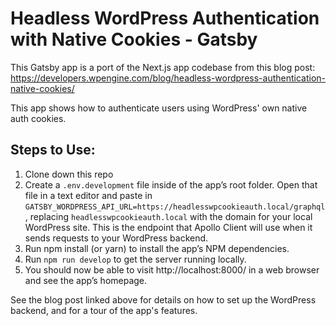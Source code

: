 # Headless WordPress Authentication with Native Cookies - Gatsby

This Gatsby app is a port of the Next.js app codebase from this blog post: https://developers.wpengine.com/blog/headless-wordpress-authentication-native-cookies/

This app shows how to authenticate users using WordPress' own native auth cookies.

## Steps to Use:

1. Clone down this repo
1. Create a `.env.development` file inside of the app’s root folder. Open that file in a text editor and paste in `GATSBY_WORDPRESS_API_URL=https://headlesswpcookieauth.local/graphql`, replacing `headlesswpcookieauth.local` with the domain for your local WordPress site. This is the endpoint that Apollo Client will use when it sends requests to your WordPress backend.
1. Run npm install (or yarn) to install the app’s NPM dependencies.
1. Run `npm run develop` to get the server running locally.
1. You should now be able to visit http://localhost:8000/ in a web browser and see the app’s homepage.

See the blog post linked above for details on how to set up the WordPress backend, and for a tour of the app's features.
